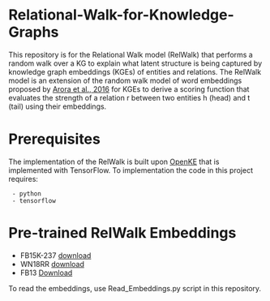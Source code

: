 # Relational-Walk-for-Knowledge-Graphs

This repository is for the Relational Walk model (RelWalk) that performs a random walk over a KG to explain what latent structure is being captured by knowledge graph embeddings (KGEs) of entities and relations. The RelWalk model is an extension of the random walk model of word embeddings proposed by [Arora et al., 2016](https://arxiv.org/abs/1502.03520) for KGEs to derive a scoring function that evaluates the strength of a relation r between two entities h (head) and t (tail) using their embeddings.

# Prerequisites 

The implementation of the RelWalk is built upon [OpenKE](https://github.com/thunlp/OpenKE/tree/OpenKE-Tensorflow1.0) that is implemented with TensorFlow. To implementation the code in this project requires:


     - python 
     - tensorflow

# Pre-trained RelWalk Embeddings
- FB15K-237 [download](https://www.dropbox.com/s/akgy0h91q66a1dv/KGEs_d100.npy?dl=0)
- WN18RR [download]()
- FB13 [Download]()

To read the embeddings, use Read_Embeddings.py script in this repository. 
